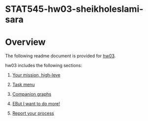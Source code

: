# STAT545-hw03-sheikholeslami-sara

# Overview
The following readme document is provided for <a href="https://github.com/ssheikho/STAT545-hw-sheikholeslami-sara/tree/master/hw03">hw03</a>.

hw03 includes the following sections: 

1. <a href="https://github.com/ssheikho/STAT545-hw-sheikholeslami-sara/blob/master/hw03/HW03.md#1">Your mission, high-leve</a>

2. <a href="https://github.com/ssheikho/STAT545-hw-sheikholeslami-sara/blob/master/hw03/HW03.md#2">Task menu</a>

3. <a href="https://github.com/ssheikho/STAT545-hw-sheikholeslami-sara/blob/master/hw03/HW03.md#3">Companion graphs</a>

4. <a href="https://github.com/ssheikho/STAT545-hw-sheikholeslami-sara/blob/master/hw03/HW03.md#4">EBut I want to do more!</a>

5. <a href="https://github.com/ssheikho/STAT545-hw-sheikholeslami-sara/blob/master/hw03/HW03.md#5">Report your process</a>
